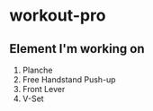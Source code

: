 # workout-pro

## Element I'm working on 

1. Planche 
2. Free Handstand Push-up
3. Front Lever
4. V-Set 



